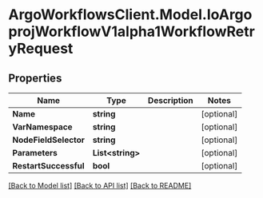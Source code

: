 # ArgoWorkflowsClient.Model.IoArgoprojWorkflowV1alpha1WorkflowRetryRequest

## Properties

Name | Type | Description | Notes
------------ | ------------- | ------------- | -------------
**Name** | **string** |  | [optional] 
**VarNamespace** | **string** |  | [optional] 
**NodeFieldSelector** | **string** |  | [optional] 
**Parameters** | **List&lt;string&gt;** |  | [optional] 
**RestartSuccessful** | **bool** |  | [optional] 

[[Back to Model list]](../README.md#documentation-for-models) [[Back to API list]](../README.md#documentation-for-api-endpoints) [[Back to README]](../README.md)

